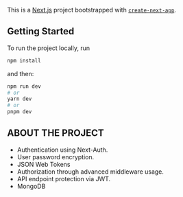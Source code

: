 This is a [Next.js](https://nextjs.org/) project bootstrapped with [`create-next-app`](https://github.com/vercel/next.js/tree/canary/packages/create-next-app).

## Getting Started

To run the project locally, run

```bash
npm install
```

and then:

```bash
npm run dev
# or
yarn dev
# or
pnpm dev
```

## ABOUT THE PROJECT

- Authentication using Next-Auth.
- User password encryption.
- JSON Web Tokens
- Authorization through advanced middleware usage.
- API endpoint protection via JWT.
- MongoDB
